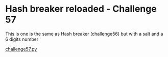  # Hash breaker reloaded - Challenge 57

This is one is the same as Hash breaker (challenge56) but with a salt and a 6 digits number

[challenge57.py](challenge57.py)
